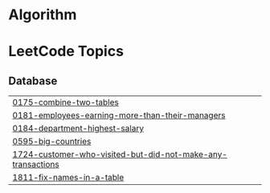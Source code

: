 # Algorithm
<!---LeetCode Topics Start-->
# LeetCode Topics
## Database
|  |
| ------- |
| [0175-combine-two-tables](https://github.com/iammkyung/Algorithm/tree/master/0175-combine-two-tables) |
| [0181-employees-earning-more-than-their-managers](https://github.com/iammkyung/Algorithm/tree/master/0181-employees-earning-more-than-their-managers) |
| [0184-department-highest-salary](https://github.com/iammkyung/Algorithm/tree/master/0184-department-highest-salary) |
| [0595-big-countries](https://github.com/iammkyung/Algorithm/tree/master/0595-big-countries) |
| [1724-customer-who-visited-but-did-not-make-any-transactions](https://github.com/iammkyung/Algorithm/tree/master/1724-customer-who-visited-but-did-not-make-any-transactions) |
| [1811-fix-names-in-a-table](https://github.com/iammkyung/Algorithm/tree/master/1811-fix-names-in-a-table) |
<!---LeetCode Topics End-->